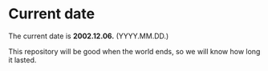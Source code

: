 # Current date

The current date is **2002.12.06.** (YYYY.MM.DD.)

This repository will be good when the world ends, so we will know how long it lasted.